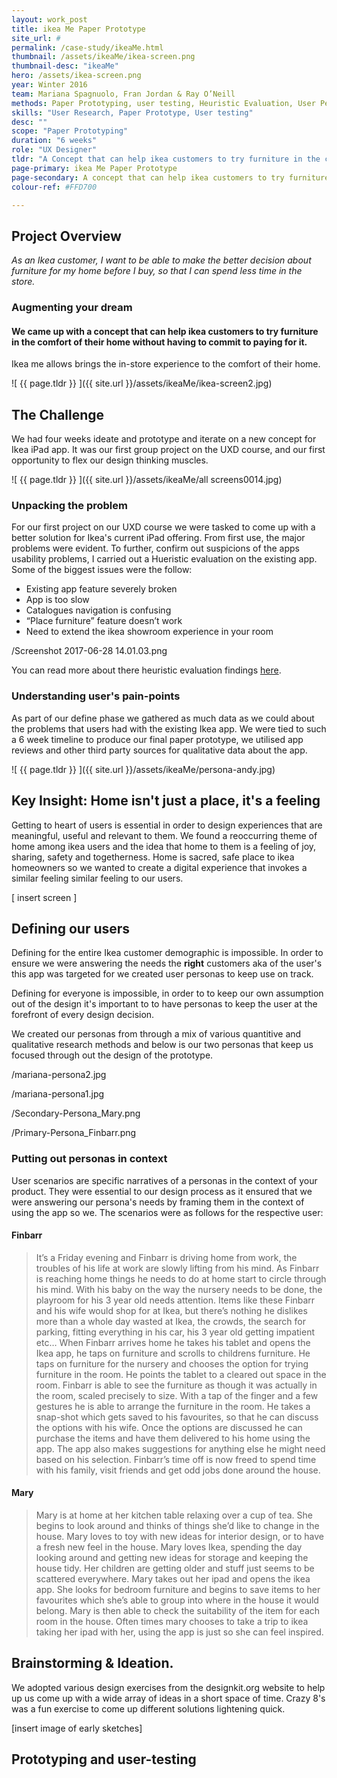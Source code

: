 ```yaml
---
layout: work_post
title: ikea Me Paper Prototype
site_url: #
permalink: /case-study/ikeaMe.html
thumbnail: /assets/ikeaMe/ikea-screen.png
thumbnail-desc: "ikeaMe"
hero: /assets/ikea-screen.png
year: Winter 2016
team: Mariana Spagnuolo, Fran Jordan & Ray O’Neill
methods: Paper Prototyping, user testing, Heuristic Evaluation, User Personas, User Scenarios,
skills: "User Research, Paper Prototype, User testing"
desc: ""
scope: "Paper Prototyping"
duration: "6 weeks"
role: "UX Designer"
tldr: "A Concept that can help ikea customers to try furniture in the comfort of their home without having to commit to paying for it."
page-primary: ikea Me Paper Prototype
page-secondary: A concept that can help ikea customers to try furniture in the comfort of their home without having to commit to paying for it
colour-ref: #FFD700

---
```


## Project Overview

*As an Ikea customer, I want to be able to make the better decision about furniture for my home before I buy, so that I can spend less time in the store.*

### Augmenting your dream
#### We came up with a concept that can help ikea customers to try furniture in the comfort of their home without having to commit to paying for it.

Ikea me allows brings the in-store experience to the comfort of their home.



![ {{ page.tldr }} ]({{ site.url }}/assets/ikeaMe/ikea-screen2.jpg)





## The Challenge

We had four weeks ideate and prototype and iterate on a new concept for Ikea iPad app. It was our first group project on the UXD course, and our first opportunity to flex our design thinking muscles.


![ {{ page.tldr }} ]({{ site.url }}/assets/ikeaMe/all screens0014.jpg)

### Unpacking the problem

For our first project on our UXD course we were tasked to come up with a better solution for Ikea's current iPad offering. From first use, the major problems were evident. To further, confirm out suspicions of the apps usability problems, I carried out a Hueristic evaluation on the existing app. Some of the biggest issues were the follow:

- Existing app feature severely broken
- App is too slow
- Catalogues navigation is confusing
- “Place furniture” feature doesn’t work
- Need to extend the ikea showroom experience in your room

/Screenshot 2017-06-28 14.01.03.png

You can read more about there heuristic evaluation findings [here](https://n00162913.wordpress.com/2016/10/31/ikeas-existing-mobile-app/).

### Understanding user's pain-points

As part of our define phase we gathered as much data as we could about the problems that users had with the existing Ikea app. We were tied to such a 6 week timeline  to produce our final paper prototype, we utilised app reviews and other third party sources for qualitative data about the app.


![ {{ page.tldr }} ]({{ site.url }}/assets/ikeaMe/persona-andy.jpg)


## Key Insight: Home isn't just a place, it's a feeling

Getting to heart of users is essential in order to design experiences that are meaningful, useful and relevant to them.
We found a reoccurring theme of home among ikea users and the idea that home to them is a feeling of joy, sharing, safety and togetherness. Home is sacred, safe place to ikea homeowners so we wanted to create a digital experience that invokes a similar feeling similar feeling to our users.

[ insert screen ]

## Defining our users

Defining for the entire Ikea customer demographic is impossible. In order to ensure we were answering the needs the **right** customers aka of the user's this app was targeted for we created user personas to keep use on track.

Defining for everyone is impossible, in order to to keep our own assumption out of the design it's important to to have personas to keep the user at the forefront of every design decision.

We created our personas from through a mix of various quantitive and qualitative research methods and below is our two personas that keep us focused through out the design of the prototype.

/mariana-persona2.jpg

/mariana-persona1.jpg


/Secondary-Persona_Mary.png

/Primary-Persona_Finbarr.png

### Putting out personas in context

User scenarios are specific narratives of a personas in the context of your product. They were essential to our design process as it ensured that we were answering our persona's needs by framing them in the context of using the app so we. The scenarios were as follows for the respective user:

#### Finbarr
> It’s a Friday evening and Finbarr is driving home from work, the troubles of his life at work are slowly lifting from his mind. As Finbarr is reaching home things he needs to do at home start to circle through his mind. With his baby on the way the nursery needs to be done, the playroom for his 3 year old needs attention. Items like these Finbarr and his wife would shop for at Ikea, but there’s nothing he dislikes more than a whole day wasted at Ikea, the crowds, the search for parking, fitting everything in his car, his 3 year old getting impatient etc… When Finbarr arrives home he takes his tablet and opens the Ikea app, he taps on furniture and scrolls to childrens furniture. He taps on furniture for the nursery and chooses the option for trying furniture in the room. He points the tablet to a cleared out space in the room. Finbarr is able to see the furniture as though it was actually in the room, scaled precisely to size. With a tap of the finger and a few gestures he is able to arrange the furniture in the room. He takes a snap-shot which gets saved to his favourites, so that he can discuss the options with his wife. Once the options are discussed he can purchase the items and have them delivered to his home using the app. The app also makes suggestions for anything else he might need based on his selection. Finbarr’s time off is now freed to spend time with his family, visit friends and get odd jobs done around the house.

#### Mary

> Mary is at home at her kitchen table relaxing over a cup of tea. She begins to look around and thinks of things she’d like to change in the house. Mary loves to toy with new ideas for interior design, or to have a fresh new feel in the house. Mary loves Ikea, spending the day looking around and getting new ideas for storage and keeping the house tidy. Her children are getting older and stuff just seems to be scattered everywhere. Mary takes out her ipad and opens the ikea app. She looks for bedroom furniture and begins to save items to her favourites which she’s able to group into where in the house it would belong. Mary is then able to check the suitability of the item for each room in the house. Often times mary chooses to take a trip to ikea taking her ipad with her, using the app is just so she can feel inspired.

## Brainstorming & Ideation.

We adopted various design exercises from the designkit.org website to help up us come up with a wide array of ideas in a short space of time. Crazy 8's was a fun exercise to come up different solutions lightening quick.

[insert image of  early sketches]

## Prototyping and user-testing

